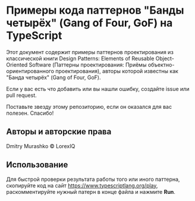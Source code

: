 # Примеры кода паттернов "Банды четырёх" (Gang of Four, GoF) на TypeScript

Этот документ содержит примеры паттернов проектирования из классической книги Design Patterns: Elements of Reusable Object-Oriented Software (Паттерны проектирования: Приёмы объектно-ориентированного проектирования), авторы которой известны как "Банда четырёх" (Gang of Four, GoF).

Если у вас есть что добавить или вы нашли ошибку, создайте issue или pull request.

Поставьте звезду этому репозиторию, если он оказался для вас полезен. Спасибо!

## Авторы и авторские права

Dmitry Murashko © LorexIQ

## Использование

Для быстрой проверки результата работы того или иного паттерна, скопируйте код на сайт https://www.typescriptlang.org/play, раскомментируйте нужный патерн в конце файла и нажмите **Run**.
